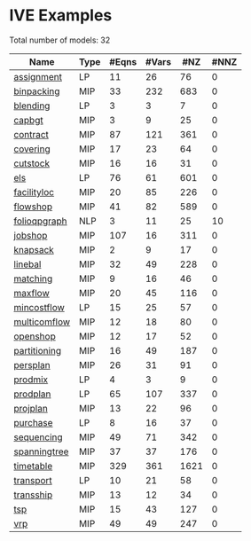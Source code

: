 #  IVE Examples


Total number of models:   32

| Name                                                                                                | Type | #Eqns | #Vars | #NZ  | #NNZ |
|-----------------------------------------------------------------------------------------------------|------|-------|-------|------|------|
| [assignment](https://examples.xpress.fico.com/example.pl?id=assignmentgr)                           | LP   | 11    | 26    | 76   | 0    |
| [binpacking](https://examples.xpress.fico.com/example.pl?id=d4backup2ka)                            | MIP  | 33    | 232   | 683  | 0    |
| [blending](https://examples.xpress.fico.com/example.pl?id=blendinggr)                               | LP   | 3     | 3     | 7    | 0    |
| [capbgt](https://examples.xpress.fico.com/example.pl?id=capbgtgr)                                   | MIP  | 3     | 9     | 25   | 0    |
| [contract](https://examples.xpress.fico.com/example.pl?id=contractgr)                               | MIP  | 87    | 121   | 361  | 0    |
| [covering](https://examples.xpress.fico.com/example.pl?id=coveringgr#covering_graph_mos)            | MIP  | 17    | 23    | 64   | 0    |
| [cutstock](https://examples.xpress.fico.com/example.pl?id=cutstockgr)                               | MIP  | 16    | 16    | 31   | 0    |
| [els](https://examples.xpress.fico.com/example.pl?id=els)                                           | LP   | 76    | 61    | 601  | 0    |
| [facilityloc](https://examples.xpress.fico.com/example.pl?id=facility_location_R)                   | MIP  | 20    | 85    | 226  | 0    |
| [flowshop](https://examples.xpress.fico.com/example.pl?id=bsnsoptbook_ovw#bo_flowshop_mos)          | MIP  | 41    | 82    | 589  | 0    |
| [folioqpgraph](https://examples.xpress.fico.com/example.pl?id=folio_15#filedisploc)                 | NLP  | 3     | 11    | 25   | 10   |
| [jobshop](https://examples.xpress.fico.com/example.pl?id=jobshopap)                                 | MIP  | 107   | 16    | 311  | 0    |
| [knapsack](https://examples.xpress.fico.com/example.pl?id=knapsackgr)                               | MIP  | 2     | 9     | 17   | 0    |
| [linebal](https://examples.xpress.fico.com/example.pl?id=linebalgr)                                 | MIP  | 32    | 49    | 228  | 0    |
| [matching](https://examples.xpress.fico.com/example.pl?id=matchinggr)                               | MIP  | 9     | 16    | 46   | 0    |
| [maxflow](https://examples.xpress.fico.com/example.pl?id=maxflowgr#maxflow_graph_mos)               | MIP  | 20    | 45    | 116  | 0    |
| [mincostflow](https://examples.xpress.fico.com/example.pl?id=mincostflowgr#mincostflow_graph_mos)   | LP   | 15    | 25    | 57   | 0    |
| [multicomflow](https://examples.xpress.fico.com/example.pl?id=multicomflowgr#multicomflow_graph_mos)| MIP  | 12    | 18    | 80   | 0    |
| [openshop](https://examples.xpress.fico.com/example.pl?id=openshopgr#openshop_graph_mos)            | MIP  | 12    | 17    | 52   | 0    |
| [partitioning](https://examples.xpress.fico.com/example.pl?id=partitioninggr)                       | MIP  | 16    | 49    | 187  | 0    |
| [persplan](https://examples.xpress.fico.com/example.pl?id=persplangr#persplan_graph_mos)            | MIP  | 26    | 31    | 91   | 0    |
| [prodmix](https://examples.xpress.fico.com/example.pl?id=prodmixgr)                                 | LP   | 4     | 3     | 9    | 0    |
| [prodplan](https://examples.xpress.fico.com/example.pl?id=prodplangr#prodplan_graph_mos)            | LP   | 65    | 107   | 337  | 0    |
| [projplan](https://examples.xpress.fico.com/example.pl?id=projplangr)                               | MIP  | 13    | 22    | 96   | 0    |
| [purchase](https://examples.xpress.fico.com/example.pl?id=purchasegr)                               | LP   | 8     | 16    | 37   | 0    |
| [sequencing](https://examples.xpress.fico.com/example.pl?id=sequencinggr)                           | MIP  | 49    | 71    | 342  | 0    |
| [spanningtree](https://examples.xpress.fico.com/example.pl?id=spanningtreegr#spanningtree_graph_mos)| MIP  | 37    | 37    | 176  | 0    |
| [timetable](https://examples.xpress.fico.com/example.pl?id=timetablegr)                             | MIP  | 329   | 361   | 1621 | 0    |
| [transport](https://examples.xpress.fico.com/example.pl?id=transportgr)                             | LP   | 10    | 21    | 58   | 0    |
| [transship](https://examples.xpress.fico.com/example.pl?id=transshipgr)                             | MIP  | 13    | 12    | 34   | 0    |
| [tsp](https://examples.xpress.fico.com/example.pl?id=f5tour_h)                                      | MIP  | 15    | 43    | 127  | 0    |
| [vrp](https://examples.xpress.fico.com/example.pl?id=vrpgr)                                         | MIP  | 49    | 49    | 247  | 0    |